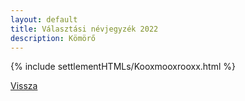 ```yaml
---
layout: default
title: Választási névjegyzék 2022
description: Kömörő
---
```


{% include settlementHTMLs/Kooxmooxrooxx.html %}

[Vissza](../)